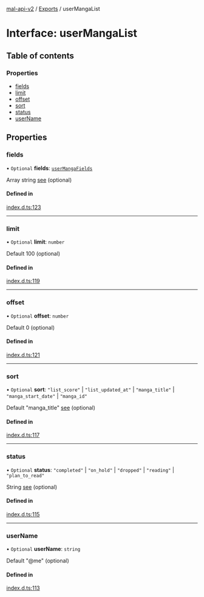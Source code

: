 [mal-api-v2](../../README.md) / [Exports](../modules.md) / userMangaList

# Interface: userMangaList

## Table of contents

### Properties

-   [fields](userMangaList.md#fields)
-   [limit](userMangaList.md#limit)
-   [offset](userMangaList.md#offset)
-   [sort](userMangaList.md#sort)
-   [status](userMangaList.md#status)
-   [userName](userMangaList.md#username)

## Properties

### fields

• `Optional` **fields**: [`userMangaFields`](../modules.md#usermangafields)

Array string [see](../modules.md#mangainlistfields) (optional)

#### Defined in

[index.d.ts:123](https://github.com/droidxrx/mal-api-v2/blob/8b67e4b/lib/index.d.ts#L123)

---

### limit

• `Optional` **limit**: `number`

Default 100 (optional)

#### Defined in

[index.d.ts:119](https://github.com/droidxrx/mal-api-v2/blob/8b67e4b/lib/index.d.ts#L119)

---

### offset

• `Optional` **offset**: `number`

Default 0 (optional)

#### Defined in

[index.d.ts:121](https://github.com/droidxrx/mal-api-v2/blob/8b67e4b/lib/index.d.ts#L121)

---

### sort

• `Optional` **sort**: `"list_score"` \| `"list_updated_at"` \| `"manga_title"` \| `"manga_start_date"` \| `"manga_id"`

Default "manga_title" [see](userMangaList.md#sort) (optional)

#### Defined in

[index.d.ts:117](https://github.com/droidxrx/mal-api-v2/blob/8b67e4b/lib/index.d.ts#L117)

---

### status

• `Optional` **status**: `"completed"` \| `"on_hold"` \| `"dropped"` \| `"reading"` \| `"plan_to_read"`

String [see](userMangaList.md#status) (optional)

#### Defined in

[index.d.ts:115](https://github.com/droidxrx/mal-api-v2/blob/8b67e4b/lib/index.d.ts#L115)

---

### userName

• `Optional` **userName**: `string`

Default "@me" (optional)

#### Defined in

[index.d.ts:113](https://github.com/droidxrx/mal-api-v2/blob/8b67e4b/lib/index.d.ts#L113)
